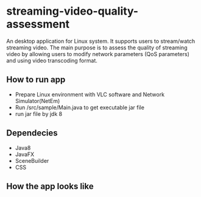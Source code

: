 # streaming-video-quality-assessment
An desktop application for Linux system. It supports users to stream/watch streaming video. The main purpose is to assess the quality of streaming video by allowing users to modify network parameters (QoS parameters) and using video transcoding format.

## How to run app
- Prepare Linux environment with VLC software and Network Simulator(NetEm)
- Run /src/sample/Main.java to get executable jar file
- run jar file by jdk 8

## Dependecies
- Java8
- JavaFX
- SceneBuilder
- CSS

## How the app looks like

